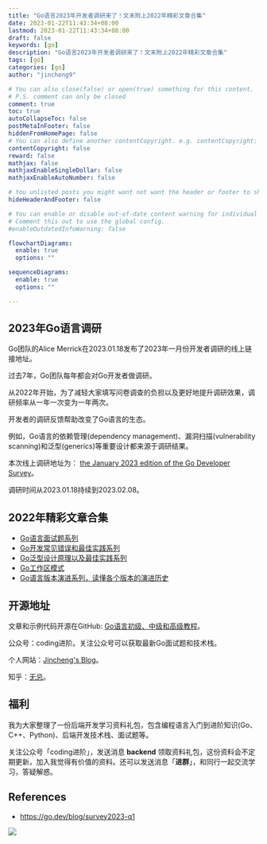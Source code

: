 ```yaml
---
title: "Go语言2023年开发者调研来了！文末附上2022年精彩文章合集"
date: 2023-01-22T11:43:34+08:00
lastmod: 2023-01-22T11:43:34+08:00
draft: false
keywords: [go]
description: "Go语言2023年开发者调研来了！文末附上2022年精彩文章合集"
tags: [go]
categories: [go]
author: "jincheng9"

# You can also close(false) or open(true) something for this content.
# P.S. comment can only be closed
comment: true
toc: true
autoCollapseToc: false
postMetaInFooter: false
hiddenFromHomePage: false
# You can also define another contentCopyright. e.g. contentCopyright: "This is another copyright."
contentCopyright: false
reward: false
mathjax: false
mathjaxEnableSingleDollar: false
mathjaxEnableAutoNumber: false

# You unlisted posts you might want not want the header or footer to show
hideHeaderAndFooter: false

# You can enable or disable out-of-date content warning for individual post.
# Comment this out to use the global config.
#enableOutdatedInfoWarning: false

flowchartDiagrams:
  enable: true
  options: ""

sequenceDiagrams: 
  enable: true
  options: ""

---
```


## 2023年Go语言调研

Go团队的Alice Merrick在2023.01.18发布了2023年一月份开发者调研的线上链接地址。

过去7年，Go团队每年都会对Go开发者做调研。

从2022年开始，为了减轻大家填写问卷调查的负担以及更好地提升调研效果，调研频率从一年一次变为一年两次。

开发者的调研反馈帮助改变了Go语言的生态。

例如，Go语言的依赖管理(dependency management)、漏洞扫描(vulnerability scanning)和泛型(generics)等重要设计都来源于调研结果。

本次线上调研地址为： [the January 2023 edition of the Go Developer Survey](https://google.qualtrics.com/jfe/form/SV_bNnbAtFZ0vfRTH8?s=b)。

调研时间从2023.01.18持续到2023.02.08。

## 2022年精彩文章合集

* [Go语言面试题系列](https://mp.weixin.qq.com/mp/appmsgalbum?__biz=Mzg2MTcwNjc1Mg==&action=getalbum&album_id=2199553588283179010#wechat_redirect)
* [Go开发常见错误和最佳实践系列](https://mp.weixin.qq.com/mp/appmsgalbum?__biz=Mzg2MTcwNjc1Mg==&action=getalbum&album_id=2549657749539028992#wechat_redirect)
* [Go泛型设计原理以及最佳实践系列](https://mp.weixin.qq.com/mp/appmsgalbum?__biz=Mzg2MTcwNjc1Mg==&action=getalbum&album_id=2184751156453834753#wechat_redirect)
* [Go工作区模式](https://mp.weixin.qq.com/mp/appmsgalbum?__biz=Mzg2MTcwNjc1Mg==&action=getalbum&album_id=2339933847347544066#wechat_redirect)
* [Go语言版本演进系列，读懂各个版本的演进历史](https://mp.weixin.qq.com/mp/appmsgalbum?__biz=Mzg2MTcwNjc1Mg==&action=getalbum&album_id=2549661543605764097#wechat_redirect)

## 开源地址

文章和示例代码开源在GitHub: [Go语言初级、中级和高级教程](https://github.com/jincheng9/go-tutorial)。

公众号：coding进阶。关注公众号可以获取最新Go面试题和技术栈。

个人网站：[Jincheng's Blog](https://jincheng9.github.io/)。

知乎：[无忌](https://www.zhihu.com/people/thucuhkwuji)。



## 福利

我为大家整理了一份后端开发学习资料礼包，包含编程语言入门到进阶知识(Go、C++、Python)、后端开发技术栈、面试题等。

关注公众号「coding进阶」，发送消息 **backend** 领取资料礼包，这份资料会不定期更新，加入我觉得有价值的资料。还可以发送消息「**进群**」，和同行一起交流学习，答疑解惑。



## References

* https://go.dev/blog/survey2023-q1



![](/img/wechat.png)

